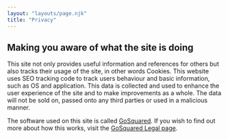 ```yaml
---
layout: "layouts/page.njk"
title: "Privacy"
---
```


## Making you aware of what the site is doing

This site not only provides useful information and references for others but also tracks their usage of the site, in other words Cookies. This website uses SEO tracking code to track users behaviour and basic information, such as OS and application. This data is collected and used to enhance the user experience of the site and to make improvements as a whole. The data will not be sold on, passed onto any third parties or used in a malicious manner.

The software used on this site is called [GoSquared](https://www.gosquared.com/ "GoSquared"). If you wish to find out more about how this works, visit the [GoSquared Legal page](https://www.gosquared.com/legal/privacy/ "GoSquared Legal").
